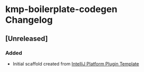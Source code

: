 <!-- Keep a Changelog guide -> https://keepachangelog.com -->

# kmp-boilerplate-codegen Changelog

## [Unreleased]
### Added
- Initial scaffold created from [IntelliJ Platform Plugin Template](https://github.com/JetBrains/intellij-platform-plugin-template)
